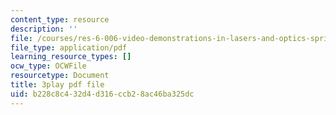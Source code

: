 ```yaml
---
content_type: resource
description: ''
file: /courses/res-6-006-video-demonstrations-in-lasers-and-optics-spring-2008/b228c8c432d4d316ccb28ac46ba325dc_PgW7qaOZD0U.pdf
file_type: application/pdf
learning_resource_types: []
ocw_type: OCWFile
resourcetype: Document
title: 3play pdf file
uid: b228c8c4-32d4-d316-ccb2-8ac46ba325dc
---
```

